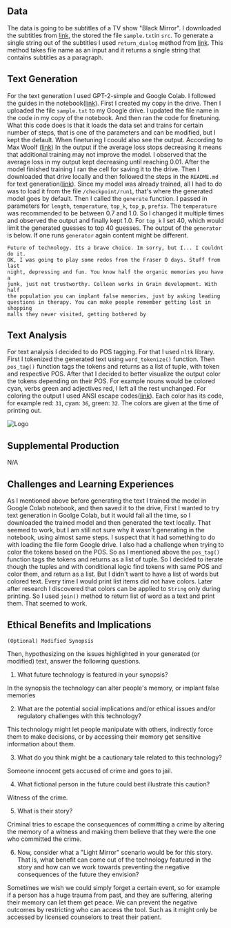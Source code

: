 
## Data

The data is going to be subtitles of a TV show "Black Mirror". I downloaded the
subtitles from [link](https://www.tv-subs.net/), the stored the file `sample.txt`in `src`.
To generate a single string out of the subtitles I used `return_dialog` method
from [link](https://github.com/piocalderon/black-mirror-sentiment-analysis).
This method takes file name as an input and it returns a single string
that contains subtitles as a paragraph.

## Text Generation

For the text generation I used GPT-2-simple and Google Colab. I followed the guides in the
notebook([link](https://colab.research.google.com/drive/1VLG8e7YSEwypxU-noRNhsv5dW4NfTGce#forceEdit=true&sandboxMode=true&scrollTo=sUmTooTW3osf)). First I created my copy in the
drive. Then I uploaded the file `sample.txt` to my Google drive. I updated the
file name in the code in my copy of the notebook.
And then ran the code for finetuning. What this
code does is that it loads the data set and trains for certain number of steps,
that is one of the parameters and can be modified, but I kept the default.
When finetuning I coould also see the output. According to Max Woolf ([link](https://minimaxir.com/2019/09/howto-gpt2/))
In the output if the average loss stops decreasing it means that additional
training may not improve the model. I observed that the average loss in my output
kept decreasing until reaching 0.01. After the model finished training I ran
the cell for saving it to the drive. Then I downloaded that drive locally and
then followed the steps in the `README.md` for text generation([link](https://github.com/minimaxir/gpt-2-simple)). Since my model
was already trained, all I had to do was to load it from the file `/checkpoint/run1`,
that's where the generated model goes by default. Then I called the `generate`
function. I passed in parameters for
`length`, `temperature`, `top_k`, `top_p`, `prefix`. The `temperature` was
recommended to be between 0.7 and 1.0. So I changed it multiple times and
observed the output and finally kept 1.0. For `top_k` I set 40, which would
limit the generated guesses to top 40 guesses. The output of the `generator`
is below. If one runs `generator` again content might be different.

```
Future of technology. Its a brave choice. Im sorry, but I... I couldnt do it.
OK, I was going to play some redos from the Fraser O days. Stuff from last
night, depressing and fun. You know half the organic memories you have a
junk, just not trustworthy. Colleen works in Grain development. With half
the population you can implant false memories, just by asking leading
questions in therapy. You can make people remember getting lost in shopping
malls they never visited, getting bothered by

```

## Text Analysis

For text analysis I decided to do POS tagging. For that I used `nltk` library.
First I tokenized the generated text using `word_tokenize()` function. Then
`pos_tag()` function tags the tokens and returns as a list of tuple, with
token and respective POS. After that I decided to better visualize the
output color the tokens depending on their POS. For example nouns would be
colored cyan, verbs green and adjectives red, I left all the rest unchanged.
For coloring the output I used
ANSI escape codes([link](https://ozzmaker.com/add-colour-to-text-in-python/)).
Each color has its code, for example red: `31`, cyan: `36`, green: `32`. The
colors are given at the time of printing out.

![Logo](tagged_text.png)

## Supplemental Production

N/A

## Challenges and Learning Experiences

As I mentioned above before generating the text I trained the model in Google
Colab notebook, and then saved it to the drive, First I wanted
to try text generation in Goolge Colab, but it would fail all the time, so I
downloaded the trained model and then generated the text locally. That seemed
to work, but I am still not sure why it wasn't generating in the notebook,
using almost same steps. I suspect that it had something to do with loading
the file form Google drive.
I also had a challenge when trying to color the tokens based on the POS. So
as I mentioned above the `pos_tag()` function tags the tokens and returns as a
list of tuple. So I decided to iterate though the tuples and with
conditional logic find tokens with same POS and color them, and return as
a list. But I didn't want to have a list of words but colored text. Every
time I would print list items did not have colors. Later after research I
discovered that colors can be applied to `String` only during printing.
So I used `join()` method to return list of word as a text and print them.
That seemed to work.

## Ethical Benefits and Implications

```
(Optional) Modified Synopsis
```

Then, hypothesizing on the issues highlighted in your generated (or modified) text, answer the following questions.

1. What future technology is featured in your synopsis?

In the synopsis the technology can alter people's memory, or implant false memories

2. What are the potential social implications and/or ethical issues and/or regulatory challenges with this technology?

This technology might let people manipulate with others, indirectly force them
to make decisions, or by accessing their memory get sensitive information about
them.

3. What do you think might be a cautionary tale related to this technology?

Someone innocent gets accused of crime and goes to jail.

4. What fictional person in the future could best illustrate this caution?

Witness of the crime.

5. What is their story?

Criminal tries to escape the consequences of committing a crime by altering the memory
of a witness and making them believe that they were the one who committed the
crime.

6. Now, consider what a "Light Mirror" scenario would be for this story. That is,
what benefit can come out of the  technology featured in the story and how can
we work towards preventing the negative consequences of the future they envision?

Sometimes we wish we could simply forget a certain event, so for example if a
person has a huge trauma from past, and they are suffering, altering their
memory can let them get peace.
We can prevent the negative outcomes by restricting who can access the tool.
Such as it might only be accessed by licensed counselors to treat their patient.
